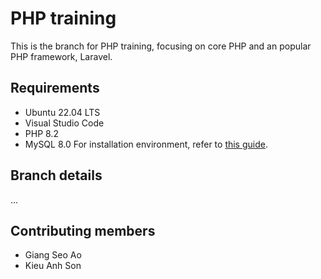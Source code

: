 # PHP training
This is the branch for PHP training, focusing on core PHP and an popular PHP framework, Laravel.
## Requirements
- Ubuntu 22.04 LTS
- Visual Studio Code
- PHP 8.2
- MySQL 8.0
For installation environment, refer to [this guide](/env_setup/env_setup.md).
## Branch details
...
## Contributing members
- Giang Seo Ao
- Kieu Anh Son
